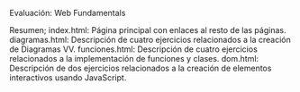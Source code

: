 Evaluación: Web Fundamentals

Resumen;
index.html: Página principal con enlaces al resto de las páginas.
diagramas.html: Descripción de cuatro ejercicios relacionados a la creación de Diagramas VV.
funciones.html: Descripción de cuatro ejercicios relacionados a la implementación de funciones y clases.
dom.html: Descripción de dos ejercicios relacionados a la creación de elementos interactivos usando JavaScript.
